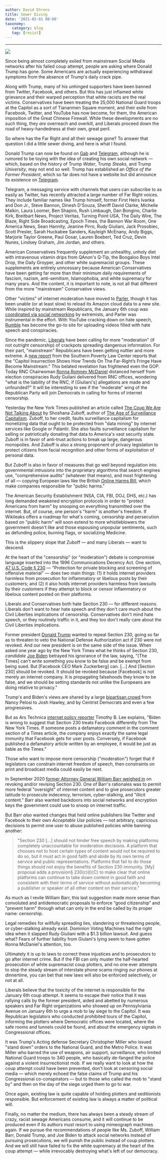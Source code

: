 ```yaml
---
author: David Ehrens
title: Sewer Diving
date: '2021-02-01 08:00'
taxonomy:
   category: blog
   tag: [resist]
---
```

---

![](diving.png)

Since being almost completely exiled from mainstream Social Media networks after his failed coup attempt, people are asking where Donald Trump has gone. Some Americans are actually experiencing withdrawal symptoms from the absence of Trump's daily crack pipe.

Along with Trump, many of his unhinged supporters have been banned from Twitter, Facebook, and others. But this has just inflamed white grievance and their warped perception that white racists are the real victims. Conservatives have been treating the 25,000 National Guard troops at the Capitol as a sort of Tiananmen Square moment, and their exile from Facebook, Twitter, and YouTube has now become, for them, the American imposition of the Great Chinese Firewall. While these developments are no such thing, they *are* overreach and overkill, and Liberals proceed down the road of heavy-handedness at their own, great peril.

So where has the Far Right and all their sewage gone? To answer that question I did a little sewer diving, and here is what I found.

Donald Trump can now be found on [Gab](https://gab.com/realDonaldTrump) and [Telegram](https://t.me/s/realDonaldTrump), although he is rumored to be toying with the idea of creating his own social network — which, based on the history of Trump *Water*, Trump *Steaks*, and Trump *University*, may not end so well.  Trump has established an *Office of the Former President*, which so far does not have a website but did announce its existence on [Telegram](https://t.me/real_DonaldJTrump/13371).

Telegram, a messaging service with channels that users can subscribe to as easily as Twitter, has recently attracted a large number of Far Right voices. They include familiar names like Trump himself, former First Heirs Ivanka and Don Jr., Steve Bannon, Dinesh D'Souza, Sheriff David Clarke, Michelle Malkin, Laura Loomer, Ben Shapiro, Rush Limbaugh, Dan Bongino, Charlie Kirk, Breitbart News, Project Veritas, Turning Point USA, The Daily Wire, The Blaze, Right Side Broadcasting, Epoch Times, the Bannon War Room, One America News, Sean Hannity, Jeanine Pirro, Rudy Giuliani, Jack Prosobiec, Scott Presler, Sarah Huckabee Sanders, Kayleigh McEnany, Andy Biggs, Marjorie Taylor Greene, Paul Gosar,  Lauren Boebert, Ted Cruz, Devin Nunes, Lindsey Graham, Jim Jordan, and others. 

American Conservatives frequently supplement an unhealthy, unholy diet with intravenous vitamin drips from QAnon's Q-Tip, the Boogaloo Boys Intel Drop, the Daily Groyper, and other white supremacist groups. These supplements are entirely unncessary because American Conservatives have been getting far more than their minimum daily requirements of fascism, nazism, anti-semitism, Islamophobia, and white supremacy for many years. And the content, it is important to note, is not all that different from the more "mainstream" Conservative views.

Other "victims" of internet moderation have moved to [Parler](https://parler.com/), though it has been unable (or at least slow) to reload its Amazon cloud data to a new site. While inspired by mainstream Republicans, the January 6th coup was [coordinated via social networking](https://www.atlanticcouncil.org/content-series/fastthinking/fast-thinking-how-the-capitol-riot-was-coordinated-online/) by extremists, and Parler was instrumental in the effort. With YouTube cracking down on hate speech, [Rumble](https://rumble.com/vcj3a3-president-trump-addresses-the-nation-on-capitol-hill-siege.html) has become the go-to site for uploading videos filled with hate speech and conspiracies. 

Since the pandemic, [Liberals](https://thehill.com/opinion/civil-rights/495788-the-dangerous-liberal-ideas-for-censorship-in-the-united-states) have been calling for more "moderation" (if not outright censorship) of crackpots spreading dangerous information. For their part, "mainstream" Republicans have been getting nuttier and more extreme. A [new report](https://www.splcenter.org/hatewatch/2021/01/22/capitol-insurrection-shows-how-trends-far-rights-fringe-have-become-mainstream) from the Southern Poverty Law Center reports that the "Capitol Insurrection Shows How Trends On The Far-Right’s Fringe Have Become Mainstream." This belated revelation has frightened even the GOP. Today RNC Chairwoman [Ronna Romney McDaniel](https://thehill.com/homenews/news/536750-rnc-chairwoman-expresses-regret-over-giuliani-presser) distanced herself from election conspiracies Rudy Guilani delivered from RNC offices, wondering "what is the liability of the RNC, if [Giuliani's] allegations are made and unfounded?" It will be interesting to see if the "moderate" wing of the Republican Party will join Democrats in calling for forms of internet censorship.

Yesterday the New York Times published an article called [The Coup We Are Not Talking About](https://www.nytimes.com/2021/01/29/opinion/sunday/facebook-surveillance-society-technology.html) by Shoshana Zuboff, author of [The Age of Surveillance Capitalism](https://www.goodreads.com/book/show/26195941-the-age-of-surveillance-capitalism). Zuboff, to her credit, faults surveillance capitalism for monetizing data that ought to be protected from "data mining" by internet services like Google or Palantir. She also faults surveillance capitalism for selling or patriotically donating that data to America's vast security state. Zuboff is in favor of anti-trust actions to break up large, dangerous monopolies. And Zuboff is also a strong proponent of privacy legislation to protect citizens from facial recognition and other forms of exploitation of personal data. 

But Zuboff is also in favor of measures that go well beyond regulation into governmental *intrusions* into the proprietary algorithms that search engines use, "comprehensive audits" (whatever that means), and most frightening of all — copying European laws like the British [Online Harms Bill](https://www.theguardian.com/technology/2020/dec/15/online-harms-bill-firms-may-face-multibillion-pound-fines-for-content), which make companies responsible for "public harms." 

The American Security Establishment (NSA, CIA, FBI, DOJ, DHS, etc.) has long demanded weakened encryption protocols in order to "protect Americans from harm" by snooping on everything transmitted over the internet. But, of course, one person's "harm" is another's freedom. If Wikileaks offers a roadmap for what's coming, censorship and persecution based on "public harm" will soon extend to more whistleblowers the government doesn't like and those espousing unpopular sentiments, such as defunding police, burning flags, or socializing Medicine.

This is the slippery slope that Zuboff — and many Liberals — want to descend.

At the heart of the "censorship" (or "moderation") debate is compromise language inserted into the  1996 Communications Decency Act. One section, [47 U.S. Code § 230](https://www.law.cornell.edu/uscode/text/47/230) — "Protection for private blocking and screening of offensive material" — does two main things: (1) it holds internet providers harmless from prosecution for inflammatory or libelous posts by their customers; and (2) it also holds internet providers harmless from lawsuits by their customers if they attempt to block or censor inflammatory or libelous content posted on their platforms.

Liberals and Conservatives both hate Section 230 — for different reasons. Liberals don't want to hear hate speech and they don't care much about the Civil Liberties implications of censorship. Conservatives don't mind hate speech, or they routinely traffic in it, and they too don't really care about the Civil Liberties implications.

Former president [Donald Trump](https://www.cfr.org/in-brief/trump-and-section-230-what-know) wanted to repeal Section 230, going so far as to threaten to veto the National Defense Authorization act if 230 were not revoked. And our new president is on the same side of the issue. When asked one year ago by the New York Times what he thinks of Section 230, *candidate* [Joe Biden](https://www.nytimes.com/interactive/2020/01/17/opinion/joe-biden-nytimes-interview.html) betrayed his ignorance of the law, saying, "[The Times] can’t write something you know to be false and be exempt from being sued. But [Facebook CEO Mark Zuckerberg] can. […] And [Section 230] should be revoked. It should be revoked because [Facebook] is not merely an internet company. It is propagating falsehoods they know to be false, and we should be setting standards not unlike the Europeans are doing relative to privacy." 

Trump's and Biden's views are shared by a large [bipartisan crowd](https://www.dailydot.com/layer8/section-230-democrats-2020/) from Nancy Pelosi to Josh Hawley, and by Centrist Democrats and even a few progressives.

But as Ars Technica [internet policy reporter](https://arstechnica.com/tech-policy/2020/06/section-230-the-internet-law-politicians-love-to-hate-explained/) Timothy B. Lee explains, "Biden is wrong to suggest that Section 230 treats Facebook differently from The New York Times. If someone posts a defamatory comment in the  comment section of a Times article, the company enjoys exactly the same legal immunity that Facebook gets for user posts. Conversely, if Facebook published a defamatory article written by an employee, it would be just as liable as the Times."

Those who want to impose more censorship ("moderation") forget that if legislators can constrain internet freedom of speech, then constraints on print and broadcast media could easily be next.

In September 2020 [former Attorney General William Barr weighed in](https://www.justice.gov/file/1319346/download) on revoking and/or revising Section 230. One of Barr's rationales was to permit more federal "oversight" of internet content and to give prosecutors greater latitude to prosecute indecency, terrorism, cyber-stalking, and "illicit content." Barr also wanted backdoors into social networks and encryption keys the government could use to snoop on internet traffic. 

But Barr *also* wanted changes that held online publishers like Twitter and Facebook to their own *Acceptable Use* policies — not arbitrary, capricious decisions to permit one user to abuse published policies while banning another:

> "Section 230 [...] should not hinder free speech by making platforms completely unaccountable for moderation decisions. A platform that chooses not to host certain types of content would not be required to do so, but it must act in good faith and abide by its own terms of service and public representations. Platforms that fail to do those things should not enjoy the benefits of Section 230 immunity. [My] proposal adds a provision§ 230(c)(l)(C) to make clear that online platforms can continue to take down content in good faith and consistent with their terms of service without automatically becoming a publisher or speaker of all other content on their service."

As much as I revile William Barr, this last suggestion made more sense than convoluted and antidemocratic proposals to enforce “good citizenship” and "prevent harm" through what can only in the end be called by its proper name: censorship.

Legal remedies for willfully spreading lies, slandering or threatening people, or cyber-stalking already exist. Dominion Voting Machines had the right idea when it slapped Rudy Giuliani with a $1.3 billion lawsuit. And guess what? Fears of further liability from Giulani's lying seem to have gotten Ronna McDaniel's attention, too. 

Ultimately it is up to laws to correct these injustices and to prosecutors to go after internet crime. But if the FBI can only muster the half-hearted prosecution of white supremacist coup plotters, and no one ever attempts to stop the steady stream of interstate phone scams ringing our phones at dinnertime, you can bet that new laws will also be enforced selectively, or not at all.

Liberals believe that the toxicity of the internet is responsible for the January 6th coup attempt. It seems to escape their notice that it was rallying calls by the former president, aided and abetted by numerous speakers and Far Right organizations who showed up on Pennsylviania Avenue on January 6th to urge a mob to lay siege to the Capitol. It was Republican legislators who conducted prohibited tours of the Capitol, informing the plotters where Democratic offices were located, where the safe rooms and tunnels could be found, and about the emergency signals in Congressional offices. 

It was Trump's Acting defense Secretary Christopher Miller who issued "stand down" orders to the National Guard, and the Metro Police. It was Miller who barred the use of weapons, air support, surveillance, who limited National Guard troops to 340 people, who basically de-fanged the police against a violent insurrectionist mob. If we really want to look at how the coup attempt could have been prevented, don't look at censoring social media — which merely echoed the false claims of Trump and his Congressional co-conspirators — but to those who called the mob to "stand by" and then on the day of the siege urged them to go to war. 

Once again, existing law is quite capable of holding plotters and seditionists responsible. But enforcement of existing law is always a matter of political will.

Finally, no matter the medium, there has always been a steady stream of crazy, racist sewage Americans consume, and it will continue to be produced even if its authors must resort to using mimeograph machines again. If we pursue the recommendations of people like Ms. Zuboff, William Barr, Donald Trump, and Joe Biden to attack social networks instead of pursuing prosecutions, we will punish the public instead of coup plotters. And we will still have failed to fix the white supremacy at the heart of the coup attempt — while irrevocably destroying what's left of our democracy.


